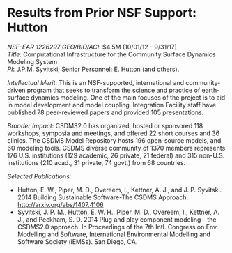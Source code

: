 # Results from Prior NSF Support: Hutton

*NSF-EAR 1226297 GEO/BIO/ACI*: $4.5M (10/01/12 - 9/31/17)  
*Title*: Computational Infrastructure for the Community Surface Dynamics Modeling System  
*PI*: J.P.M. Syvitski; Senior Personnel: E. Hutton (and others).

*Intellectual Merit*: This is an NSF-supported, international and
community-driven program that seeks to transform the science and practice of
earth-surface dynamics modeling. One of the main focuses of the project is
to aid in model development and model coupling. Integration Facility staff
have published 78 peer-reviewed papers and provided 105 presentations.

*Broader Impact*: CSDMS2.0 has organized, hosted or sponsored 118 workshops,
symposia and meetings, and offered 22 short courses and 36 clinics. The CSDMS
Model Repository hosts 196 open-source models, and 60 modeling tools.  CSDMS
diverse community of 1370 members represents 176 U.S. institutions (129
academic, 26 private, 21 federal) and 315 non-U.S. institutions (210 acad.,
31 private, 74 govt.) from 68 countries.

*Selected Publications*:

*  Hutton, E. W., Piper, M. D., Overeem, I., Kettner, A. J., and J. P.
   Syvitski. 2014 Building Sustainable Software-The CSDMS Approach.
   http://arxiv.org/abs/1407.4106
*  Syvitski, J. P. M., Hutton, E. W. H., Piper, M. D., Overeem, I., Kettner,
   A. J., and Peckham, S. D. 2014 Plug and play component modeling - the
   CSDMS2.0 approach. In Proceedings of the 7th Intl. Congress on Env.
   Modelling and Software, International Environmental Modelling and Software
   Society (iEMSs). San Diego, CA.
